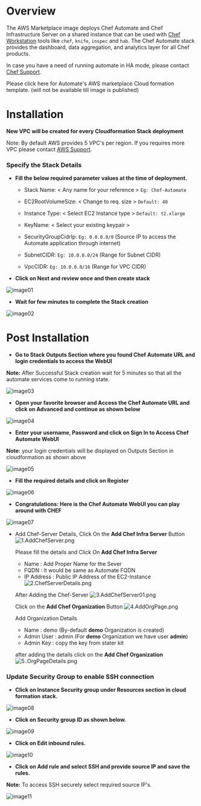 # Overview

The AWS Marketplace image deploys Chef Automate and Chef Infrastructure Server on a shared instance that can be used with [Chef Workstation](https://docs.chef.io/workstation/) tools like `chef`, `knife`, `inspec` and `hab`. The Chef Automate stack provides the dashboard, data aggregation, and analytics layer for all Chef products.

In case you have a need of running automate in HA mode, please contact [Chef Support](https://www.chef.io/support).

Please click here<hyperlink> for Automate's AWS marketplace Cloud formation template. (will not be available till image is published)

# Installation

**New VPC will be created for every Cloudformation Stack deployment** 

Note: By default AWS provides 5 VPC's per region. If you requires more VPC please contact [AWS Support](https://aws.amazon.com/contact-us/).

### Specify the Stack Details

- **Fill the below required parameter values at the time of deployment.**

     - Stack Name: < Any name for your reference >  `Eg: Chef-Automate`

     - EC2RootVolumeSize: < Change to req. size >  `Default: 40` 

     - Instance Type: < Select EC2 Instance type > `Default: t2.xlarge`

     - KeyName: < Select your existing keypair >

     - SecurityGroupCidrIp: `Eg: 0.0.0.0/0`  (Source IP to access the Automate application through internet)

     - SubnetCIDR: `Eg: 10.0.0.0/24`  (Range for Subnet CIDR)

     - VpcCIDR: `Eg: 10.0.0.0/16`  (Range for VPC CIDR)

- **Click on Next and review once and then create stack**

![image01](Images/StackDetails.png)

- **Wait for few minutes to complete the Stack creation**

![image02](Images/EventPage.png)

# Post Installation

- **Go to Stack Outputs Section where you found Chef Automate URL and login credentials to access the WebUI**

**Note:** After Successful Stack creation wait for 5 minutes so that all the automate services come to running state.

![image03](Images/OutputPage.png)

- **Open your favorite browser and Access the Chef Automate URL and click on Advanced and continue as shown below**

![image04](Images/NotSecurePage.png)

- **Enter your username, Password and click on Sign In to Access Chef Automate WebUI**

**Note:**  your login credentials will be displayed on Outputs Section in cloudformation as shown above

![image05](Images/AutomateUI.png)

- **Fill the required details and click on Register**

![image06](Images/WelcomePage.png)

- **Congratulations: Here is the Chef Automate WebUI you can play around with CHEF**

![image07](Images/DashboardsPage.png)

- Add Chef-Server Details, Click On the **Add Chef Infra Server** Button 
  ![1.AddChefServer.png](Images/AddChefServer.png)
  
  Please fill the details and Click On **Add Chef Infra Server**
  - Name : Add Proper Name for the Sever
  - FQDN : It would be same as Automate FQDN
  - IP Address : Public IP Address of the EC2-Instance
  ![2.ChefServerDetails.png](Images/ChefServerDetails.png)  
  
  After Adding the Chef-Server
  ![3.AddChefServer01.png](Images/AddChefServer01.png)
  
  Click on the **Add Chef Organization** Button 
  ![4.AddOrgPage.png](Images/AddOrgPage.png)
  
  Add Organization Details
  - Name : demo (By-default **demo** Organization is created)
  - Admin User : admin (For **demo** Organization we have user **admin**)
  - Admin Key : copy the key from stater kit 
  
  after adding the details click on the **Add Chef Organization** 
  ![5..OrgPageDetails.png](Images/OrgPageDetails.png)
  
  
### Update Security Group to enable SSH connection

- **Click on Instance Security group under Resources section in cloud formation stack.**

![image08](Images/RecourcesPage.png)

- **Click on Security group ID as shown below.**

![image09](Images/SecurityGroup.png)

- **Click on Edit inbound rules.**

![image10](Images/InBoundRules.png)

- **Click on Add rule and select SSH and provide source IP and save the rules.**

**Note:**  To access SSH securely select required source IP's. 

![image11](Images/AddRule.png)
